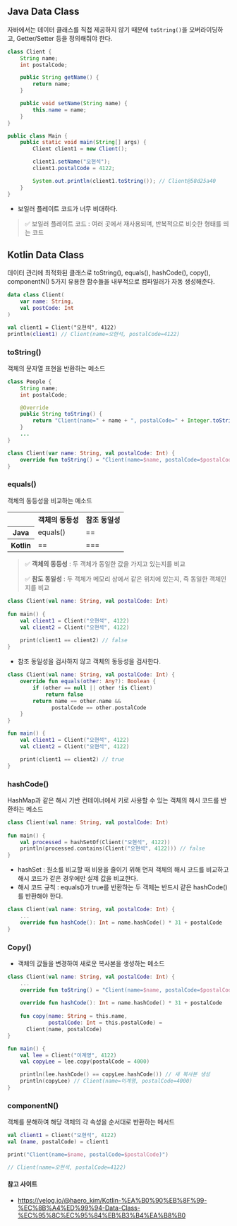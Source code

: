 ## Java Data Class
자바에서는 데이터 클래스를 직접 제공하지 않기 때문에 `toString()`을 오버라이딩하고, Getter/Setter 등을 정의해줘야 한다.
```java
class Client {
    String name;
    int postalCode;

    public String getName() {
        return name;
    }

    public void setName(String name) {
        this.name = name;
    }
}

public class Main {
    public static void main(String[] args) {
        Client client1 = new Client();

        client1.setName("오현석");
        client1.postalCode = 4122;

        System.out.println(client1.toString()); // Client@58d25a40
    }
}
```
- 보일러 플레이트 코드가 너무 비대하다.

> ✅ 보일러 플레이트 코드 : 여러 곳에서 재사용되며, 반복적으로 비슷한 형태를 띄는 코드

## Kotlin Data Class
데이터 관리에 최적화된 클래스로 toString(), equals(), hashCode(), copy(), componentN() 5가지 유용한 함수들을 내부적으로 컴파일러가 자동 생성해준다.
```kotlin
data class Client(
    var name: String,
    val postCode: Int
)

val client1 = Client("오현석", 4122)
println(client1) // Client(name=오현석, postalCode=4122)
```

### toString()
객체의 문자열 표현을 반환하는 메소드
```java
class People {
    String name;
    int postalCode;

    @Override
    public String toString() {
        return "Client(name=" + name + ", postalCode=" + Integer.toString(postalCode) + ")";
    }
    ...
}
```
```kotlin
class Client(var name: String, val postalCode: Int) {
    override fun toString() = "Client(name=$name, postalCode=$postalCode)"
}
```

### equals()
객체의 동등성을 비교하는 메소드

<table>
    <tr>
        <th></th>
        <th>객체의 동등성</th>
        <th>참조 동일성</th>
    </tr>
    <tr>
        <th>Java</th>
        <td>equals()</td>
        <td>==</td>
    </tr>
    <tr>
        <th>Kotlin</th>
        <td>==</td>
        <td>===</td>
    </tr>
</table>

> ✅ **객체의 동등성** : 두 객체가 동일한 값을 가지고 있는지를 비교
>
> ✅ **참도 동일성** : 두 객체가 메모리 상에서 같은 위치에 있는지, 즉 동일한 객체인지를 비교

```kotlin
class Client(val name: String, val postalCode: Int)
    
fun main() { 
    val client1 = Client("오현석", 4122)
    val client2 = Client("오현석", 4122)
    
    print(client1 == client2) // false
}
```
- 참조 동일성을 검사하지 않고 객체의 동등성을 검사한다.
```kotlin
class Client(val name: String, val postalCode: Int) {
    override fun equals(other: Any?): Boolean {
        if (other == null || other !is Client)
            return false
        return name == other.name &&
              postalCode == other.postalCode
    }
}

fun main() {
    val client1 = Client("오현석", 4122)
    val client2 = Client("오현석", 4122)

    print(client1 == client2) // true
}
```

### hashCode()
HashMap과 같은 해시 기반 컨테이너에서 키로 사용할 수 있는 객체의 해시 코드를 반환하는 메소드
```kotlin
class Client(val name: String, val postalCode: Int)
    
fun main() { 
    val processed = hashSetOf(Client("오현석", 4122))
    println(processed.contains(Client("오현석", 4122))) // false
}
```
- hashSet : 원소를 비교할 때 비용을 줄이기 위해 먼저 객체의 해시 코드를 비교하고 해시 코드가 같은 경우에만 실제 값을 비교한다.
- 해시 코드 규칙 : equals()가 true를 반환하는 두 객체는 반드시 같은 hashCode()를 반환해야 한다.
```kotlin
class Client(val name: String, val postalCode: Int) {
    ...
    override fun hashCode(): Int = name.hashCode() * 31 + postalCode
}
```

### Copy()
- 객체의 값들을 변경하여 새로운 복사본을 생성하는 메소드
```kotlin
class Client(val name: String, val postalCode: Int) {
    ...
    override fun toString() = "Client(name=$name, postalCode=$postalCode)"
  
    override fun hashCode(): Int = name.hashCode() * 31 + postalCode
  
    fun copy(name: String = this.name,
             postalCode: Int = this.postalCode) =
      Client(name, postalCode)
}

fun main() {
    val lee = Client("이계영", 4122)
    val copyLee = lee.copy(postalCode = 4000)

    println(lee.hashCode() == copyLee.hashCode()) // 새 복사본 생성
    println(copyLee) // Client(name=이계영, postalCode=4000)
}
```

### componentN()
객체를 분해하여 해당 객체의 각 속성을 순서대로 반환하는 메서드
```kotlin
val client1 = Client("오현석", 4122)
val (name, postalCode) = client1

print("Client(name=$name, postalCode=$postalCode)") 

// Client(name=오현석, postalCode=4122)
```

#### 참고 사이트
- https://velog.io/@haero_kim/Kotlin-%EA%B0%90%EB%8F%99-%EC%8B%A4%ED%99%94-Data-Class-%EC%95%8C%EC%95%84%EB%B3%B4%EA%B8%B0